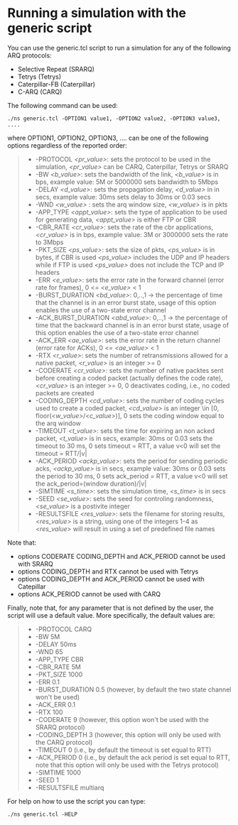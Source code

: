 # Running a simulation with the generic script

You can use the generic.tcl script to run a simulation for any of the following ARQ protocols:

* Selective Repeat (SRARQ)
* Tetrys (Tetrys)
* Caterpillar-FB (Caterpillar)
* C-ARQ (CARQ)

The following command can be used:
```
./ns generic.tcl -OPTION1 value1, -OPTION2 value2, -OPTION3 value3, .... 
```

where OPTION1, OPTION2, OPTION3, .... can be one of the following options regardless of the reported order:

> * -PROTOCOL _\<pr_value\>_: sets the protocol to be used in the simulation, _\<pr_value\>_ can be CARQ, Caterpillar, Tetrys or SRARQ
> * -BW _\<b_value\>_: sets the bandwidth of the link, _\<b_value\>_ is in bps, example value: 5M or 5000000 sets bandwidth to 5Mbps 
> * -DELAY _\<d_value\>_: sets the propagation delay, _\<d_value\>_ in in secs, example value: 30ms sets delay to 30ms or 0.03 secs
> * -WND _\<w_value\>_ : sets the arq window size, _\<w_value\>_ is in pkts
> * -APP_TYPE _\<appt_value\>_: sets the type of application to be used for generating data, _\<appt_value\>_ is either FTP or CBR
> * -CBR_RATE _\<cr_value\>_: sets the rate of the cbr applications, _\<cr_value\>_ is in bps, example value: 3M or 3000000 sets the rate to 3Mbps
> * -PKT_SIZE _\<ps_value\>_: sets the size of pkts, _\<ps_value\>_ is in bytes, if CBR is used _\<ps_value\>_ includes the UDP and IP headers while if FTP is used _\<ps_value\>_ does not include the TCP and IP headers
> * -ERR _\<e_value\>_: sets the error rate in the forward channel (error rate for frames), 0 <= _\<e_value\>_ < 1
> * -BURST_DURATION _\<bd_value\>_: 0,..,1 -> the percentage of time that the channel is in an error burst state, usage of this option enables the use of a two-state error channel
> * -ACK_BURST_DURATION _\<abd_value\>_: 0,..,1 -> the percentage of time that the backward channel is in an error burst state, usage of this option enables the use of a two-state error channel
> * -ACK_ERR _\<ae_value\>_: sets the error rate in the return channel (error rate for ACKs), 0 <= _\<ae_value\>_ < 1
> * -RTX _\<r_value\>_: sets the number of retransmissions allowed for a native packet, _\<r_value\>_ is an integer >= 0
> * -CODERATE _\<cr_value\>_: sets the number of native packtes sent before creating a coded packet (actually defines the code rate), _\<cr_value\>_ is an integer >= 0, 0 deactivates coding, i.e., no coded packets are created
> * -CODING_DEPTH _\<cd_value\>_: sets the number of coding cycles used to create a coded packet, _\<cd_value\>_ is an integer \in \[0, floor(_\<w_value\>_/_\<c_value\>_)\], 0 sets the coding window equal to the arq window    
> * -TIMEOUT _\<t_value\>_: sets the time for expiring an non acked packet, _\<t_value\>_ is in secs, example: 30ms or 0.03 sets the timeout to 30 ms, 0 sets timeout = RTT, a value v<0 will set the timeout = RTT/|v|
> * -ACK_PERIOD _\<ackp_value\>_: sets the period for sending periodic acks, _\<ackp_value\>_ is in secs, example value: 30ms or 0.03 sets the period to 30 ms, 0 sets ack_period = RTT, a value v<0 will set the ack_period=(window duration)/|v|
> * -SIMTIME _\<s_time\>_: sets the simulation time, _\<s_time\>_ is in secs
> * -SEED _\<se_value\>_: sets the seed for controling randomness, _\<se_value\>_ is a postivite integer
> * -RESULTSFILE _\<res_value\>_: sets the filename for storing results, _\<res_value\>_ is a string, using one of the integers 1-4 as _\<res_value\>_ will result in using a set of predefined file names

Note that:

* options CODERATE CODING_DEPTH and ACK_PERIOD cannot be used with SRARQ
* options CODING_DEPTH and RTX cannot be used with Tetrys
* options CODING_DEPTH and ACK_PERIOD cannot be used with Catepillar
* options ACK_PERIOD cannot be used with CARQ

Finally, note that, for any parameter that is not defined by the user, the script will use a default value. More specifically, the default values are:

> * -PROTOCOL CARQ
> * -BW 5M 
> * -DELAY 50ms
> * -WND 65
> * -APP_TYPE CBR
> * -CBR_RATE 5M
> * -PKT_SIZE 1000
> * -ERR 0.1
> * -BURST_DURATION 0.5 (however, by default the two state channel won't be used)
> * -ACK_ERR 0.1
> * -RTX 100
> * -CODERATE 9 (however, this option won't be used with the SRARQ protocol)
> * -CODING_DEPTH 3 (however, this option will only be used with the CARQ protocol)   
> * -TIMEOUT 0 (i.e., by default the timeout is set equal to RTT)
> * -ACK_PERIOD 0 (i.e., by default the ack period is set equal to RTT, note that this option will only be used with the Tetrys protocol)
> * -SIMTIME 1000
> * -SEED 1
> * -RESULTSFILE multiarq


For help on how to use the script you can type:
```
./ns generic.tcl -HELP
```